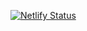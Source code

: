 [![Netlify Status](https://api.netlify.com/api/v1/badges/e69014f2-99b4-43b1-b06a-0b78cd65e247/deploy-status)](https://app.netlify.com/sites/stoic-easley-a9a4b3/deploys)